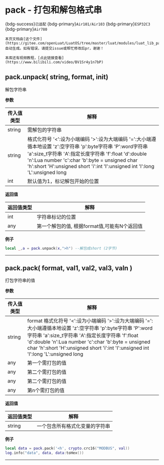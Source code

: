 # pack - 打包和解包格式串

{bdg-success}`已适配` {bdg-primary}`Air101/Air103` {bdg-primary}`ESP32C3` {bdg-primary}`Air780`

```{note}
本页文档由[这个文件](https://gitee.com/openLuat/LuatOS/tree/master/luat/modules/luat_lib_pack.c)自动生成。如有错误，请提交issue或帮忙修改后pr，谢谢！
```

```{tip}
本库还有视频教程，[点此链接查看](https://www.bilibili.com/video/BV1Sr4y1n7bP)
```

## pack.unpack( string, format, init)

解包字符串

**参数**

|传入值类型|解释|
|-|-|
|string|需解包的字符串|
|string|格式化符号 '<':设为小端编码 '>':设为大端编码 '=':大小端遵循本地设置 'z':空字符串 'p':byte字符串 'P':word字符串 'a':size_t字符串 'A':指定长度字符串 'f':float 'd':double 'n':Lua number 'c':char 'b':byte = unsigned char 'h':short 'H':unsigned short 'i':int 'I':unsigned int 'l':long 'L':unsigned long|
|int|默认值为1，标记解包开始的位置|

**返回值**

|返回值类型|解释|
|-|-|
|int|字符串标记的位置|
|any|第一个解包的值, 根据format值,可能有N个返回值|

**例子**

```lua
local _,a = pack.unpack(x,">h") --解包成short (2字节)

```

---

## pack.pack( format, val1, val2, val3, valn )

打包字符串的值

**参数**

|传入值类型|解释|
|-|-|
|string|format 格式化符号 '<':设为小端编码 '>':设为大端编码 '=':大小端遵循本地设置 'z':空字符串 'p':byte字符串 'P':word字符串 'a':size_t字符串 'A':指定长度字符串 'f':float 'd':double 'n':Lua number 'c':char 'b':byte = unsigned char 'h':short 'H':unsigned short 'i':int 'I':unsigned int 'l':long 'L':unsigned long|
|any|第一个需打包的值|
|any|第二个需打包的值|
|any|第二个需打包的值|
|any|第n个需打包的值|

**返回值**

|返回值类型|解释|
|-|-|
|string|一个包含所有格式化变量的字符串|

**例子**

```lua
local data = pack.pack('<h', crypto.crc16("MODBUS", val))
log.info("data", data, data:toHex())

```

---

